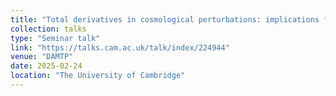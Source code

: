 ```yaml
---
title: "Total derivatives in cosmological perturbations: implications for decoherence and Bell violation"
collection: talks
type: "Seminar talk"
link: "https://talks.cam.ac.uk/talk/index/224944"
venue: "DAMTP"
date: 2025-02-24
location: "The University of Cambridge"
---
```


